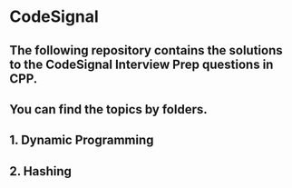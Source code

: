 # CodeSignal

## The following repository contains the solutions to the CodeSignal Interview Prep questions in CPP.
##  You can find the topics by folders.

## 1. Dynamic Programming
## 2. Hashing
